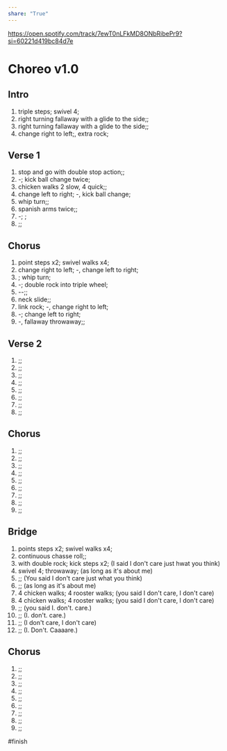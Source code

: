 ```yaml
---  
share: "True"  
---  
```

  
https://open.spotify.com/track/7ewT0nLFkMD8ONbRibePr9?si=60221d419bc84d7e  
# Choreo v1.0  
## Intro  
1. triple steps; swivel 4;  
2. right turning fallaway with a glide to the side;;  
3. right turning fallaway with a glide to the side;;  
5. change right to left;, extra rock;  
## Verse 1  
1. stop and go with double stop action;;  
2. -; kick ball change twice;  
3. chicken walks 2 slow, 4 quick;;   
4. change left to right; -, kick ball change;  
5. whip turn;;  
6. spanish arms twice;;  
7. -; ;  
8. ;;  
## Chorus  
1. point steps x2; swivel walks x4;  
2. change right to left; -, change left to right;  
3. ; whip turn;  
4. -; double rock into triple wheel;  
5. --;;  
6. neck slide;;  
7. link rock; -, change right to left;  
8. -; change left to right;  
9. -, fallaway throwaway;;  
## Verse 2  
1. ;;  
2. ;;  
3. ;;  
4. ;;  
5. ;;  
6. ;;  
7. ;;  
8. ;;  
## Chorus   
1. ;;  
2. ;;  
3. ;;  
4. ;;  
5. ;;  
6. ;;  
7. ;;  
8. ;;  
9. ;;  
## Bridge  
1. points steps x2; swivel walks x4;  
2. continuous chasse roll;;  
3. with double rock; kick steps x2; (I said I don't care just hwat you think)  
4. swivel 4; throwaway; (as long as it's about me)  
5. ;; (You said I don't care just what you think)  
6. ;; (as long as it's about me)  
7. 4 chicken walks; 4 rooster walks; (you said I don't care, I don't care)  
8. 4 chicken walks; 4 rooster walks; (you said I don't care, I don't care)  
9. ;; (you said I. don't. care.)  
10. ;; (I. don't. care.)  
11. ;; (I don't care, I don't care)  
12. ;; (I. Don't. Caaaare.)  
## Chorus  
1. ;;  
2. ;;  
3. ;;  
4. ;;  
5. ;;  
6. ;;  
7. ;;  
8. ;;  
9. ;;  
  
#finish 